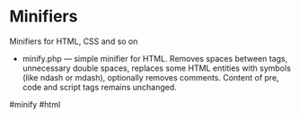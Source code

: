 # Minifiers
Minifiers for HTML, CSS and so on

* minify.php — simple minifier for HTML. Removes spaces between tags, unnecessary double spaces, replaces some HTML entities with symbols (like ndash or mdash), optionally removes comments. Content of pre, code and script tags remains unchanged.

#minify #html
